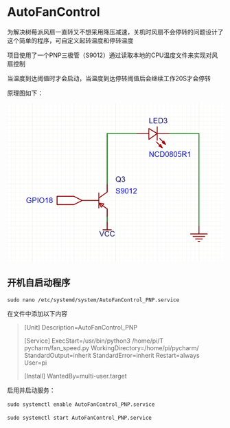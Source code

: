 # AutoFanControl

为解决树莓派风扇一直转又不想采用降压减速，关机时风扇不会停转的问题设计了这个简单的程序，可自定义起转温度和停转温度

项目使用了一个PNP三极管（S9012）通过读取本地的CPU温度文件来实现对风扇控制

当温度到达阈值时才会启动，当温度到达停转阈值后会继续工作20S才会停转

原理图如下：

![](https://github.com/AlierKitten/AutoFanControl/blob/main/Schematic.png)


## 开机自启动程序

<!--为了让风扇达到自动控制-->

`sudo nano /etc/systemd/system/AutoFanControl_PNP.service`


在文件中添加以下内容

>[Unit]
>Description=AutoFanControl_PNP
>
>[Service]
>ExecStart=/usr/bin/python3 /home/pi/T
pycharm/fan_speed.py
>WorkingDirectory=/home/pi/pycharm/
>StandardOutput=inherit
>StandardError=inherit
>Restart=always
>User=pi
>
>[Install]
>WantedBy=multi-user.target

启用并启动服务：

`sudo systemctl enable AutoFanControl_PNP.service`

`sudo systemctl start AutoFanControl_PNP.service`
